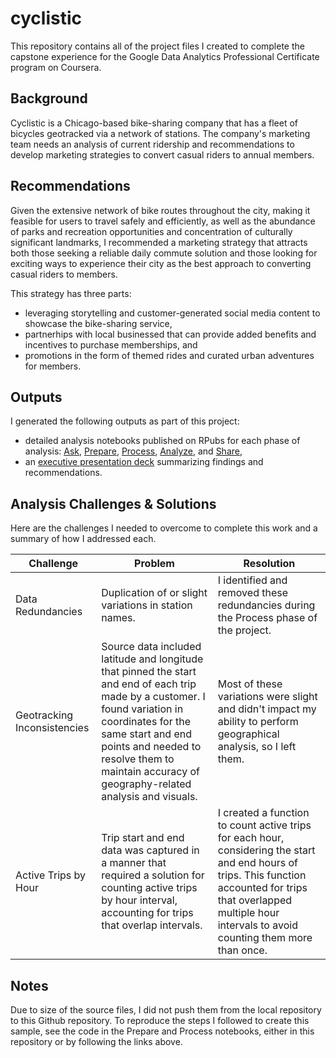# cyclistic
This repository contains all of the project files I created to complete the capstone experience for the Google Data Analytics Professional Certificate program on Coursera.

## Background
Cyclistic is a Chicago-based bike-sharing company that has a fleet of bicycles geotracked via a network of stations.  The company's marketing team needs an analysis of current ridership and recommendations to develop marketing strategies to convert casual riders to annual members.

## Recommendations
Given the extensive network of bike routes throughout the city, making it feasible for users to travel safely and efficiently, as well as the abundance of parks and recreation opportunities and concentration of culturally significant landmarks, I recommended a marketing strategy that attracts both those seeking a reliable daily commute solution and those looking for exciting ways to experience their city as the best approach to converting casual riders to members.

This strategy has three parts:
* leveraging storytelling and customer-generated social media content to showcase the bike-sharing service,
* partnerhips with local businessed that can provide added benefits and incentives to purchase memberships, and
* promotions in the form of themed rides and curated urban adventures for members.

## Outputs
I generated the following outputs as part of this project:
* detailed analysis notebooks published on RPubs for each phase of analysis: [Ask](https://rpubs.com/dtminnick/cyclistic_ask), [Prepare](https://rpubs.com/dtminnick/cyclistic_prepare), [Process](https://rpubs.com/dtminnick/cyclistic_process), [Analyze](https://rpubs.com/dtminnick/cyclistic_analyze), and [Share](https://rpubs.com/dtminnick/cyclistic_share),
* an [executive presentation deck](https://github.com/dtminnick/cyclistic/blob/main/inst/extdata/reference/Cyclistic%20Marketing%20Strategy%20Recommendations.pdf) summarizing findings and recommendations.

## Analysis Challenges & Solutions
Here are the challenges I needed to overcome to complete this work and a summary of how I addressed each.

| Challenge                   | Problem    | Resolution |
| --------------------------- | ---------- | ---------- |
| Data Redundancies           | Duplication of or slight variations in station names. | I identified and removed these redundancies during the Process phase of the project. |
| Geotracking Inconsistencies | Source data included latitude and longitude that pinned the start and end of each trip made by a customer.  I found variation in coordinates for the same start and end points and needed to resolve them to maintain accuracy of geography-related analysis and visuals. | Most of these variations were slight and didn't impact my ability to perform geographical analysis, so I left them. |
| Active Trips by Hour | Trip start and end data was captured in a manner that required a solution for counting active trips by hour interval, accounting for trips that overlap intervals. | I created a function to count active trips for each hour, considering the start and end hours of trips. This function accounted for trips that overlapped multiple hour intervals to avoid counting them more than once. |

## Notes

Due to size of the source files, I did not push them from the local repository to this Github repository.  To reproduce the steps I followed to create this sample, see the code in the Prepare and Process notebooks, either in this repository or by following the links above.

